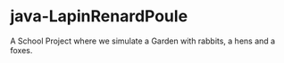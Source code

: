 # java-LapinRenardPoule
A School Project where we simulate a Garden with rabbits, a hens and a foxes.
